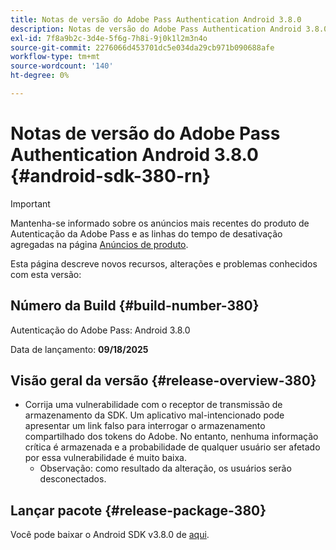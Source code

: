 ```yaml
---
title: Notas de versão do Adobe Pass Authentication Android 3.8.0
description: Notas de versão do Adobe Pass Authentication Android 3.8.0
exl-id: 7f8a9b2c-3d4e-5f6g-7h8i-9j0k1l2m3n4o
source-git-commit: 2276066d453701dc5e034da29cb971b090688afe
workflow-type: tm+mt
source-wordcount: '140'
ht-degree: 0%

---
```


# Notas de versão do Adobe Pass Authentication Android 3.8.0 {#android-sdk-380-rn}

>[!IMPORTANT]
>
> Mantenha-se informado sobre os anúncios mais recentes do produto de Autenticação da Adobe Pass e as linhas do tempo de desativação agregadas na página [Anúncios de produto](/help/authentication/product-announcements.md).

Esta página descreve novos recursos, alterações e problemas conhecidos com esta versão:

## Número da Build {#build-number-380}

Autenticação do Adobe Pass: Android 3.8.0

Data de lançamento: **09/18/2025**

## Visão geral da versão {#release-overview-380}

* Corrija uma vulnerabilidade com o receptor de transmissão de armazenamento da SDK. Um aplicativo mal-intencionado pode apresentar um link falso para interrogar o armazenamento compartilhado dos tokens do Adobe.
No entanto, nenhuma informação crítica é armazenada e a probabilidade de qualquer usuário ser afetado por essa vulnerabilidade é muito baixa.
   * Observação: como resultado da alteração, os usuários serão desconectados.

## Lançar pacote {#release-package-380}

Você pode baixar o Android SDK v3.8.0 de [aqui](https://tve.zendesk.com/hc/en-us/articles/204963219-Android-Native-AccessEnabler-Library).
